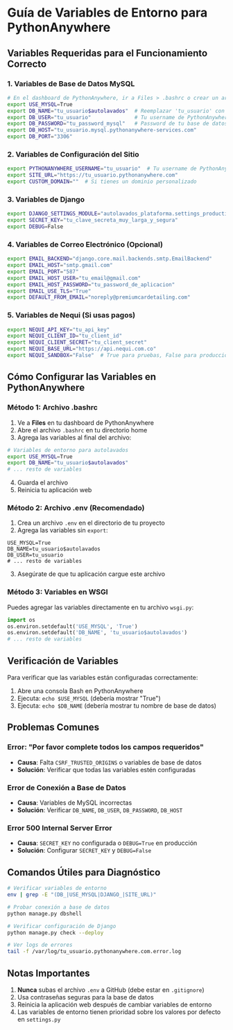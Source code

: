 # Guía de Variables de Entorno para PythonAnywhere

## Variables Requeridas para el Funcionamiento Correcto

### 1. Variables de Base de Datos MySQL
```bash
# En el dashboard de PythonAnywhere, ir a Files > .bashrc o crear un archivo .env
export USE_MYSQL=True
export DB_NAME="tu_usuario$autolavados"  # Reemplazar 'tu_usuario' con tu username de PythonAnywhere
export DB_USER="tu_usuario"              # Tu username de PythonAnywhere
export DB_PASSWORD="tu_password_mysql"   # Password de tu base de datos MySQL
export DB_HOST="tu_usuario.mysql.pythonanywhere-services.com"
export DB_PORT="3306"
```

### 2. Variables de Configuración del Sitio
```bash
export PYTHONANYWHERE_USERNAME="tu_usuario"  # Tu username de PythonAnywhere
export SITE_URL="https://tu_usuario.pythonanywhere.com"
export CUSTOM_DOMAIN=""  # Si tienes un dominio personalizado
```

### 3. Variables de Django
```bash
export DJANGO_SETTINGS_MODULE="autolavados_plataforma.settings_production"
export SECRET_KEY="tu_clave_secreta_muy_larga_y_segura"
export DEBUG=False
```

### 4. Variables de Correo Electrónico (Opcional)
```bash
export EMAIL_BACKEND="django.core.mail.backends.smtp.EmailBackend"
export EMAIL_HOST="smtp.gmail.com"
export EMAIL_PORT="587"
export EMAIL_HOST_USER="tu_email@gmail.com"
export EMAIL_HOST_PASSWORD="tu_password_de_aplicacion"
export EMAIL_USE_TLS="True"
export DEFAULT_FROM_EMAIL="noreply@premiumcardetailing.com"
```

### 5. Variables de Nequi (Si usas pagos)
```bash
export NEQUI_API_KEY="tu_api_key"
export NEQUI_CLIENT_ID="tu_client_id"
export NEQUI_CLIENT_SECRET="tu_client_secret"
export NEQUI_BASE_URL="https://api.nequi.com.co"
export NEQUI_SANDBOX="False"  # True para pruebas, False para producción
```

## Cómo Configurar las Variables en PythonAnywhere

### Método 1: Archivo .bashrc
1. Ve a **Files** en tu dashboard de PythonAnywhere
2. Abre el archivo `.bashrc` en tu directorio home
3. Agrega las variables al final del archivo:
```bash
# Variables de entorno para autolavados
export USE_MYSQL=True
export DB_NAME="tu_usuario$autolavados"
# ... resto de variables
```
4. Guarda el archivo
5. Reinicia tu aplicación web

### Método 2: Archivo .env (Recomendado)
1. Crea un archivo `.env` en el directorio de tu proyecto
2. Agrega las variables sin `export`:
```
USE_MYSQL=True
DB_NAME=tu_usuario$autolavados
DB_USER=tu_usuario
# ... resto de variables
```
3. Asegúrate de que tu aplicación cargue este archivo

### Método 3: Variables en WSGI
Puedes agregar las variables directamente en tu archivo `wsgi.py`:
```python
import os
os.environ.setdefault('USE_MYSQL', 'True')
os.environ.setdefault('DB_NAME', 'tu_usuario$autolavados')
# ... resto de variables
```

## Verificación de Variables
Para verificar que las variables están configuradas correctamente:

1. Abre una consola Bash en PythonAnywhere
2. Ejecuta: `echo $USE_MYSQL` (debería mostrar "True")
3. Ejecuta: `echo $DB_NAME` (debería mostrar tu nombre de base de datos)

## Problemas Comunes

### Error: "Por favor complete todos los campos requeridos"
- **Causa**: Falta `CSRF_TRUSTED_ORIGINS` o variables de base de datos
- **Solución**: Verificar que todas las variables estén configuradas

### Error de Conexión a Base de Datos
- **Causa**: Variables de MySQL incorrectas
- **Solución**: Verificar `DB_NAME`, `DB_USER`, `DB_PASSWORD`, `DB_HOST`

### Error 500 Internal Server Error
- **Causa**: `SECRET_KEY` no configurada o `DEBUG=True` en producción
- **Solución**: Configurar `SECRET_KEY` y `DEBUG=False`

## Comandos Útiles para Diagnóstico

```bash
# Verificar variables de entorno
env | grep -E "(DB_|USE_MYSQL|DJANGO_|SITE_URL)"

# Probar conexión a base de datos
python manage.py dbshell

# Verificar configuración de Django
python manage.py check --deploy

# Ver logs de errores
tail -f /var/log/tu_usuario.pythonanywhere.com.error.log
```

## Notas Importantes

1. **Nunca** subas el archivo `.env` a GitHub (debe estar en `.gitignore`)
2. Usa contraseñas seguras para la base de datos
3. Reinicia la aplicación web después de cambiar variables de entorno
4. Las variables de entorno tienen prioridad sobre los valores por defecto en `settings.py`